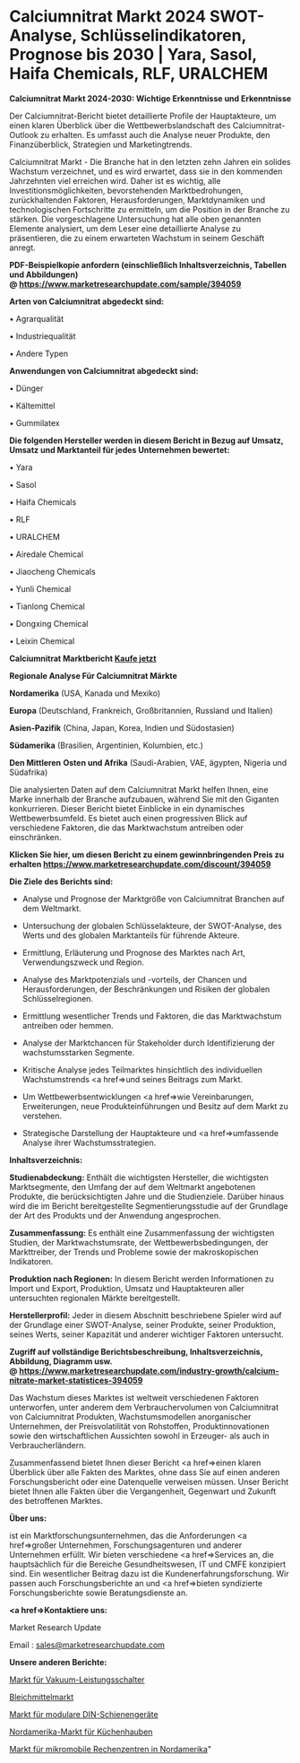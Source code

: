 # Calciumnitrat Markt 2024 SWOT-Analyse, Schlüsselindikatoren, Prognose bis 2030 | Yara, Sasol, Haifa Chemicals, RLF, URALCHEM

<strong>Calciumnitrat Markt 2024-2030: Wichtige Erkenntnisse und Erkenntnisse</strong>

Der Calciumnitrat-Bericht bietet detaillierte Profile der Hauptakteure, um einen klaren Überblick über die Wettbewerbslandschaft des Calciumnitrat-Outlook zu erhalten. Es umfasst auch die Analyse neuer Produkte, den Finanzüberblick, Strategien und Marketingtrends.

Calciumnitrat Markt - Die Branche hat in den letzten zehn Jahren ein solides Wachstum verzeichnet, und es wird erwartet, dass sie in den kommenden Jahrzehnten viel erreichen wird. Daher ist es wichtig, alle Investitionsmöglichkeiten, bevorstehenden Marktbedrohungen, zurückhaltenden Faktoren, Herausforderungen, Marktdynamiken und technologischen Fortschritte zu ermitteln, um die Position in der Branche zu stärken. Die vorgeschlagene Untersuchung hat alle oben genannten Elemente analysiert, um dem Leser eine detaillierte Analyse zu präsentieren, die zu einem erwarteten Wachstum in seinem Geschäft anregt.

<strong><b>PDF-Beispielkopie anfordern (einschließlich Inhaltsverzeichnis, Tabellen und Abbildungen) @ </b></strong><strong><a href=https://www.marketresearchupdate.com/sample/394059><strong>https://www.marketresearchupdate.com/sample/394059</u></a></strong></strong>

<strong>Arten von Calciumnitrat abgedeckt sind:</strong>

• Agrarqualität

• Industriequalität

• Andere Typen

<strong>Anwendungen von Calciumnitrat abgedeckt sind:</strong>

• Dünger

• Kältemittel

• Gummilatex

<strong>Die folgenden Hersteller werden in diesem Bericht in Bezug auf Umsatz, Umsatz und Marktanteil für jedes Unternehmen bewertet:</strong>

• Yara

• Sasol

• Haifa Chemicals

• RLF

• URALCHEM

• Airedale Chemical

• Jiaocheng Chemicals

• Yunli Chemical

• Tianlong Chemical

• Dongxing Chemical

• Leixin Chemical

<strong>Calciumnitrat Marktbericht <a href=https://www.marketresearchupdate.com/buynow/394059>Kaufe jetzt</a></strong>

<strong>Regionale Analyse Für Calciumnitrat Märkte</strong>

<strong>Nordamerika</strong> (USA, Kanada und Mexiko)

<strong>Europa</strong> (Deutschland, Frankreich, Großbritannien, Russland und Italien)

<strong>Asien-Pazifik</strong> (China, Japan, Korea, Indien und Südostasien)

<strong>Südamerika</strong> (Brasilien, Argentinien, Kolumbien, etc.)

<strong>Den Mittleren</strong> <strong>Osten und Afrika</strong> (Saudi-Arabien, VAE, ägypten, Nigeria und Südafrika)

Die analysierten Daten auf dem Calciumnitrat Markt helfen Ihnen, eine Marke innerhalb der Branche aufzubauen, während Sie mit den Giganten konkurrieren. Dieser Bericht bietet Einblicke in ein dynamisches Wettbewerbsumfeld. Es bietet auch einen progressiven Blick auf verschiedene Faktoren, die das Marktwachstum antreiben oder einschränken.

<strong>Klicken Sie hier, um diesen Bericht zu einem gewinnbringenden Preis zu erhalten
</strong><strong><a href=https://www.marketresearchupdate.com/discount/394059>https://www.marketresearchupdate.com/discount/394059</b></u></strong></a>

<strong>Die Ziele des Berichts sind:</strong>

- Analyse und Prognose der Marktgröße von Calciumnitrat Branchen auf dem Weltmarkt.

- Untersuchung der globalen Schlüsselakteure, der SWOT-Analyse, des Werts und des globalen Marktanteils für führende Akteure.

- Ermittlung, Erläuterung und Prognose des Marktes nach Art, Verwendungszweck und Region.

- Analyse des Marktpotenzials und -vorteils, der Chancen und Herausforderungen, der Beschränkungen und Risiken der globalen Schlüsselregionen.

- Ermittlung wesentlicher Trends und Faktoren, die das Marktwachstum antreiben oder hemmen.

- Analyse der Marktchancen für Stakeholder durch Identifizierung der wachstumsstarken Segmente.

- Kritische Analyse jedes Teilmarktes hinsichtlich des individuellen Wachstumstrends <a href=>und</a> seines Beitrags zum Markt.

- Um Wettbewerbsentwicklungen <a href=>wie</a> Vereinbarungen, Erweiterungen, neue Produkteinführungen und Besitz auf dem Markt zu verstehen.

- Strategische Darstellung der Hauptakteure und <a href=>umfas</a>sende Analyse ihrer Wachstumsstrategien.

<strong>Inhaltsverzeichnis:</strong>

<strong>Studienabdeckung:</strong> Enthält die wichtigsten Hersteller, die wichtigsten Marktsegmente, den Umfang der auf dem Weltmarkt angebotenen Produkte, die berücksichtigten Jahre und die Studienziele. Darüber hinaus wird die im Bericht bereitgestellte Segmentierungsstudie auf der Grundlage der Art des Produkts und der Anwendung angesprochen.

<strong>Zusammenfassung:</strong> Es enthält eine Zusammenfassung der wichtigsten Studien, der Marktwachstumsrate, der Wettbewerbsbedingungen, der Markttreiber, der Trends und Probleme sowie der makroskopischen Indikatoren.

<strong>Produktion nach Regionen:</strong> In diesem Bericht werden Informationen zu Import und Export, Produktion, Umsatz und Hauptakteuren aller untersuchten regionalen Märkte bereitgestellt.

<strong>Herstellerprofil:</strong> Jeder in diesem Abschnitt beschriebene Spieler wird auf der Grundlage einer SWOT-Analyse, seiner Produkte, seiner Produktion, seines Werts, seiner Kapazität und anderer wichtiger Faktoren untersucht.

<strong><b>Zugriff auf vollständige Berichtsbeschreibung, Inhaltsverzeichnis, Abbildung, Diagramm usw. @ </b></strong><strong><a href=https://www.marketresearchupdate.com/industry-growth/calcium-nitrate-market-statistices-394059>https://www.marketresearchupdate.com/industry-growth/calcium-nitrate-market-statistices-394059</a></strong>

Das Wachstum dieses Marktes ist weltweit verschiedenen Faktoren unterworfen, unter anderem dem Verbrauchervolumen von Calciumnitrat von Calciumnitrat Produkten, Wachstumsmodellen anorganischer Unternehmen, der Preisvolatilität von Rohstoffen, Produktinnovationen sowie den wirtschaftlichen Aussichten sowohl in Erzeuger- als auch in Verbraucherländern.

Zusammenfassend bietet Ihnen dieser Bericht <a href=>einen</a> klaren Überblick über alle Fakten des Marktes, ohne dass Sie auf einen anderen Forschungsbericht oder eine Datenquelle verweisen müssen. Unser Bericht bietet Ihnen alle Fakten über die Vergangenheit, Gegenwart und Zukunft des betroffenen Marktes.

<strong>Über uns:</strong>

 ist ein Marktforschungsunternehmen, das die Anforderungen <a href=>großer</a> Unternehmen, Forschungsagenturen und anderer Unternehmen erfüllt. Wir bieten verschiedene <a href=>Services</a> an, die hauptsächlich für die Bereiche Gesundheitswesen, IT und CMFE konzipiert sind. Ein wesentlicher Beitrag dazu ist die Kundenerfahrungsforschung. Wir passen auch Forschungsberichte an und <a href=>bieten</a> syndizierte Forschungsberichte sowie Beratungsdienste an.

<strong><a href=>Kontaktiere uns:</a></strong>

Market Research Update

Email : sales@marketresearchupdate.com

<strong>Unsere anderen Berichte:</strong>

<a href=https://www.linkedin.com/pulse/vacuum-circuit-breakers-market-analysis-understanding>Markt für Vakuum-Leistungsschalter</a>

<a href=https://www.linkedin.com/pulse/bleach-market-report-2023-top-company-trends>Bleichmittelmarkt</a>

<a href=https://www.linkedin.com/pulse/din-rail-modular-devices-market-outlooks-2023>Markt für modulare DIN-Schienengeräte</a>

<a href=https://www.linkedin.com/pulse/north-america-kitchen-hood-market-2023-huge-business-opportunities>Nordamerika-Markt für Küchenhauben</a>

<a href=https://www.linkedin.com/pulse/north-america-micro-mobile-data-centrer-market>Markt für mikromobile Rechenzentren in Nordamerika</a>"
